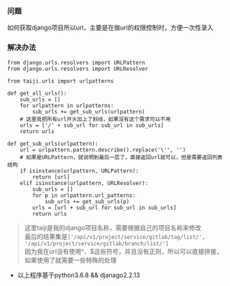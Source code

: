 ### 问题
如何获取django项目所以url，主要是在做url的权限控制时，方便一次性录入  

### 解决办法
```
from django.urls.resolvers import URLPattern
from django.urls.resolvers import URLResolver

from taiji.urls import urlpatterns

def get_all_urls():
    sub_urls = []
    for urlpattern in urlpatterns:
        sub_urls += get_sub_urls(urlpattern)
    # 这里我把所有url开头加上了斜线，如果没有这个需求可以不用
    urls = ['/' + sub_url for sub_url in sub_urls]
    return urls

def get_sub_urls(urlpattern):
    url = urlpattern.pattern.describe().replace('\'', '')
    # 如果是URLPattern，就说明到最后一层了，直接返回url就可以，但是需要返回列表结构 
    if isinstance(urlpattern, URLPattern):
        return [url]
    elif isinstance(urlpattern, URLResolver):
        sub_urls = []
        for p in urlpattern.url_patterns:
            sub_urls += get_sub_urls(p)
        urls = [url + sub_url for sub_url in sub_urls]
        return urls
```

> 这里taiji是我的django项目名称，需要根据自己的项目名称来修改  
> 最后的结果集是```['/api/v1/project/service/gitlab/tag/list/', '/api/v1/project/service/gitlab/branch/list/']```  
> 因为我在url没有使用^、$这些符号，并且没有正则，所以可以直接拼接，如果使用了就需要一些特殊的处理  

* 以上程序基于python3.6.8 && djanago2.2.13  

